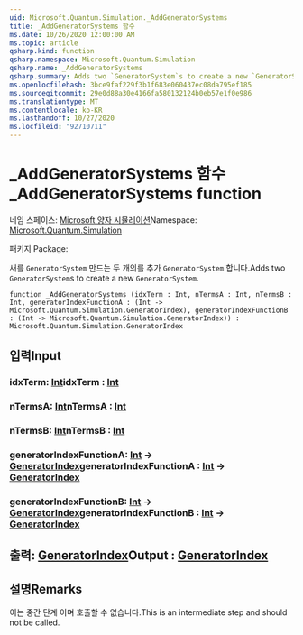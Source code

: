 ```yaml
---
uid: Microsoft.Quantum.Simulation._AddGeneratorSystems
title: _AddGeneratorSystems 함수
ms.date: 10/26/2020 12:00:00 AM
ms.topic: article
qsharp.kind: function
qsharp.namespace: Microsoft.Quantum.Simulation
qsharp.name: _AddGeneratorSystems
qsharp.summary: Adds two `GeneratorSystem`s to create a new `GeneratorSystem`.
ms.openlocfilehash: 3bce9faf229f3b1f683e060437ec08da795ef185
ms.sourcegitcommit: 29e0d88a30e4166fa580132124b0eb57e1f0e986
ms.translationtype: MT
ms.contentlocale: ko-KR
ms.lasthandoff: 10/27/2020
ms.locfileid: "92710711"
---
```

# <a name="_addgeneratorsystems-function"></a><span data-ttu-id="51204-102">_AddGeneratorSystems 함수</span><span class="sxs-lookup"><span data-stu-id="51204-102">_AddGeneratorSystems function</span></span>

<span data-ttu-id="51204-103">네임 스페이스: [Microsoft 양자 시뮬레이션](xref:Microsoft.Quantum.Simulation)</span><span class="sxs-lookup"><span data-stu-id="51204-103">Namespace: [Microsoft.Quantum.Simulation](xref:Microsoft.Quantum.Simulation)</span></span>

<span data-ttu-id="51204-104">패키지 [](https://nuget.org/packages/)</span><span class="sxs-lookup"><span data-stu-id="51204-104">Package: [](https://nuget.org/packages/)</span></span>


<span data-ttu-id="51204-105">새를 `GeneratorSystem` 만드는 두 개의를 추가 `GeneratorSystem` 합니다.</span><span class="sxs-lookup"><span data-stu-id="51204-105">Adds two `GeneratorSystem`s to create a new `GeneratorSystem`.</span></span>

```qsharp
function _AddGeneratorSystems (idxTerm : Int, nTermsA : Int, nTermsB : Int, generatorIndexFunctionA : (Int -> Microsoft.Quantum.Simulation.GeneratorIndex), generatorIndexFunctionB : (Int -> Microsoft.Quantum.Simulation.GeneratorIndex)) : Microsoft.Quantum.Simulation.GeneratorIndex
```


## <a name="input"></a><span data-ttu-id="51204-106">입력</span><span class="sxs-lookup"><span data-stu-id="51204-106">Input</span></span>

### <a name="idxterm--int"></a><span data-ttu-id="51204-107">idxTerm: [Int](xref:microsoft.quantum.lang-ref.int)</span><span class="sxs-lookup"><span data-stu-id="51204-107">idxTerm : [Int](xref:microsoft.quantum.lang-ref.int)</span></span>




### <a name="ntermsa--int"></a><span data-ttu-id="51204-108">nTermsA: [Int](xref:microsoft.quantum.lang-ref.int)</span><span class="sxs-lookup"><span data-stu-id="51204-108">nTermsA : [Int](xref:microsoft.quantum.lang-ref.int)</span></span>




### <a name="ntermsb--int"></a><span data-ttu-id="51204-109">nTermsB: [Int](xref:microsoft.quantum.lang-ref.int)</span><span class="sxs-lookup"><span data-stu-id="51204-109">nTermsB : [Int](xref:microsoft.quantum.lang-ref.int)</span></span>




### <a name="generatorindexfunctiona--int---generatorindex"></a><span data-ttu-id="51204-110">generatorIndexFunctionA: [Int](xref:microsoft.quantum.lang-ref.int) -> [GeneratorIndex](xref:Microsoft.Quantum.Simulation.GeneratorIndex)</span><span class="sxs-lookup"><span data-stu-id="51204-110">generatorIndexFunctionA : [Int](xref:microsoft.quantum.lang-ref.int) -> [GeneratorIndex](xref:Microsoft.Quantum.Simulation.GeneratorIndex)</span></span>




### <a name="generatorindexfunctionb--int---generatorindex"></a><span data-ttu-id="51204-111">generatorIndexFunctionB: [Int](xref:microsoft.quantum.lang-ref.int) -> [GeneratorIndex](xref:Microsoft.Quantum.Simulation.GeneratorIndex)</span><span class="sxs-lookup"><span data-stu-id="51204-111">generatorIndexFunctionB : [Int](xref:microsoft.quantum.lang-ref.int) -> [GeneratorIndex](xref:Microsoft.Quantum.Simulation.GeneratorIndex)</span></span>





## <a name="output--generatorindex"></a><span data-ttu-id="51204-112">출력: [GeneratorIndex](xref:Microsoft.Quantum.Simulation.GeneratorIndex)</span><span class="sxs-lookup"><span data-stu-id="51204-112">Output : [GeneratorIndex](xref:Microsoft.Quantum.Simulation.GeneratorIndex)</span></span>



## <a name="remarks"></a><span data-ttu-id="51204-113">설명</span><span class="sxs-lookup"><span data-stu-id="51204-113">Remarks</span></span>

<span data-ttu-id="51204-114">이는 중간 단계 이며 호출할 수 없습니다.</span><span class="sxs-lookup"><span data-stu-id="51204-114">This is an intermediate step and should not be called.</span></span>